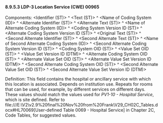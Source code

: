 #### 8.9.5.3 LDP-3 Location Service (CWE) 00965

Components: &lt;Identifier (ST)> ^ &lt;Text (ST)> ^ &lt;Name of Coding System (ID)> ^ &lt;Alternate Identifier (ST)> ^ &lt;Alternate Text (ST)> ^ &lt;Name of Alternate Coding System (ID)> ^ &lt;Coding System Version ID (ST)> ^ &lt;Alternate Coding System Version ID (ST)> ^ &lt;Original Text (ST)> ^ &lt;Second Alternate Identifier (ST)> ^ &lt;Second Alternate Text (ST)> ^ &lt;Name of Second Alternate Coding System (ID)> ^ &lt;Second Alternate Coding System Version ID (ST)> ^ &lt;Coding System OID (ST)> ^ &lt;Value Set OID (ST)> ^ &lt;Value Set Version ID (DTM)> ^ &lt;Alternate Coding System OID (ST)> ^ &lt;Alternate Value Set OID (ST)> ^ &lt;Alternate Value Set Version ID (DTM)> ^ &lt;Second Alternate Coding System OID (ST)> ^ &lt;Second Alternate Value Set OID (ST)> ^ &lt;Second Alternate Value Set Version ID (DTM)>

Definition: This field contains the hospital or ancillary service with which this location is associated. Depends on institution use. Repeats for rooms that can be used, for example, by different services on different days. These values should match the values used for _PV1-10 - Hospital Service_, which is site defined. Refer to file:///E:\V2\v2.9%20final%20Nov%20from%20Frank\V29_CH02C_Tables.docx#HL70069[User-defined Table 0069 - Hospital Service] in Chapter 2C, Code Tables, for suggested values.
